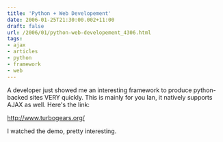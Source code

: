 ```yaml
---
title: 'Python + Web Developement'
date: 2006-01-25T21:30:00.002+11:00
draft: false
url: /2006/01/python-web-developement_4306.html
tags: 
- ajax
- articles
- python
- framework
- web
---
```


A developer just showed me an interesting framework to produce python-backed sites VERY quickly. This is mainly for you Ian, it natively supports AJAX as well. Here's the link:

http://www.turbogears.org/

I watched the demo, pretty interesting.